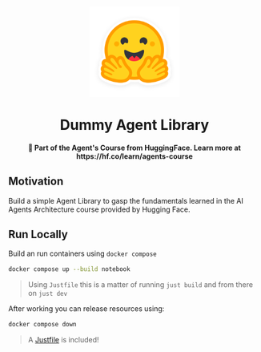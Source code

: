 <div align="center">
  <img align="center" width="180px" height="auto" src="./docs/hf-logo.png" />
  <h1 align="center">Dummy Agent Library</h1>
  <h4 align="center">🤗 Part of the Agent's Course from HuggingFace. Learn more at https://hf.co/learn/agents-course</h4>
</div>

## Motivation

Build a simple Agent Library to gasp the fundamentals learned in the AI Agents Architecture
course provided by Hugging Face.

## Run Locally

Build an run containers using `docker compose`

```bash
docker compose up --build notebook
```

> Using `Justfile` this is a matter of running `just build` and from
> there on `just dev`

After working you can release resources using:

```bash
docker compose down
```

> A [Justfile][1] is included!

[1]: https://just.systems
